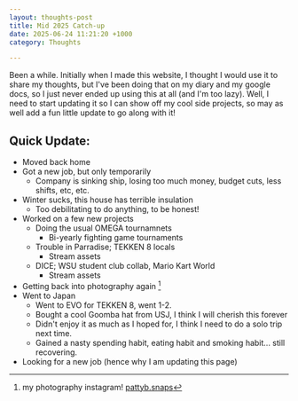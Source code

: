 ```yaml
---
layout: thoughts-post
title: Mid 2025 Catch-up
date: 2025-06-24 11:21:20 +1000
category: Thoughts

---
```


Been a while. Initially when I made this website, I thought I would use it to share my thoughts, but I've been doing that on my diary and my google docs, so I just never ended up using this at all (and I'm too lazy). Well, I need to start updating it so I can show off my cool side projects, so may as well add a fun little update to go along with it! 

## Quick Update:
- Moved back home
- Got a new job, but only temporarily
    - Company is sinking ship, losing too much money, budget cuts, less shifts, etc, etc. 
- Winter sucks, this house has terrible insulation
    - Too debilitating to do anything, to be honest! 
- Worked on a few new projects 
    - Doing the usual OMEGA tournamnets
        - Bi-yearly fighting game tournaments
    - Trouble in Parradise; TEKKEN 8 locals
        - Stream assets
    - DICE; WSU student club collab, Mario Kart World
        - Stream assets
- Getting back into photography again [^1] 
- Went to Japan
    - Went to EVO for TEKKEN 8, went 1-2. 
    - Bought a cool Goomba hat from USJ, I think I will cherish this forever
    - Didn't enjoy it as much as I hoped for, I think I need to do a solo trip next time. 
    - Gained a nasty spending habit, eating habit and smoking habit... still recovering. 
- Looking for a new job (hence why I am updating this page)

[^1]: my photography instagram! [pattyb.snaps](https://www.instagram.com/pattyb.snaps/)